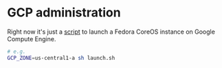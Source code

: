 # GCP administration

Right now it's just a [script](./launch.sh) to launch a Fedora CoreOS instance
on Google Compute Engine.

```sh
# e.g.
GCP_ZONE=us-central1-a sh launch.sh
```
